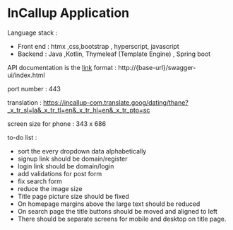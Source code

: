 # InCallup Application 



Language stack : 
- Front end : htmx ,css,bootstrap , hyperscript, javascript 
- Backend : Java ,Kotlin, Thymeleaf (Template Engine) , Spring boot 




API documentation is the [link](https://localhost/swagger-ui/index.html) format : http://{base-url}/swagger-ui/index.html

port number : 443



translation : https://incallup-com.translate.goog/dating/thane?_x_tr_sl=la&_x_tr_tl=en&_x_tr_hl=en&_x_tr_pto=sc









screen size for phone : 343 x 686

to-do list :
 - sort the every dropdown data alphabetically
 - signup link should be domain/register
 - login link should be domain/login
 - add validations for post form
 - fix search form
 - reduce the image size
 - Title page picture size should be fixed
 - On homepage margins above the large text should be reduced
 - On search page the title buttons should be moved and aligned to left
 - There should be separate screens for mobile and desktop on title page.

